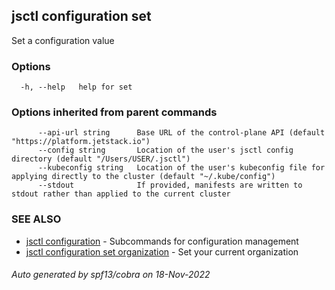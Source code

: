 ## jsctl configuration set

Set a configuration value

### Options

```
  -h, --help   help for set
```

### Options inherited from parent commands

```
      --api-url string      Base URL of the control-plane API (default "https://platform.jetstack.io")
      --config string       Location of the user's jsctl config directory (default "/Users/USER/.jsctl")
      --kubeconfig string   Location of the user's kubeconfig file for applying directly to the cluster (default "~/.kube/config")
      --stdout              If provided, manifests are written to stdout rather than applied to the current cluster
```

### SEE ALSO

* [jsctl configuration](jsctl_configuration.md)	 - Subcommands for configuration management
* [jsctl configuration set organization](jsctl_configuration_set_organization.md)	 - Set your current organization

###### Auto generated by spf13/cobra on 18-Nov-2022
